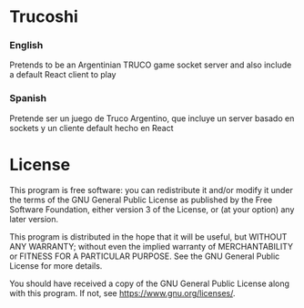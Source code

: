 # Trucoshi

### English 
Pretends to be an Argentinian TRUCO game socket server and also include a default React client to play


### Spanish
Pretende ser un juego de Truco Argentino, que incluye un server basado en sockets y un cliente default hecho en React


# License 

This program is free software: you can redistribute it and/or modify it under the terms of the GNU General Public License as published by the Free Software Foundation, either version 3 of the License, or (at your option) any later version.

This program is distributed in the hope that it will be useful, but WITHOUT ANY WARRANTY; without even the implied warranty of MERCHANTABILITY or FITNESS FOR A PARTICULAR PURPOSE. See the GNU General Public License for more details.

You should have received a copy of the GNU General Public License along with this program. If not, see <https://www.gnu.org/licenses/>.
